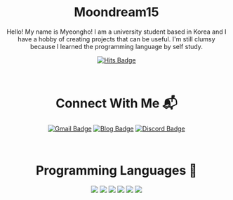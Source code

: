 <h1 align="center">Moondream15</h1>

<p align="center">Hello! My name is Myeongho! I am a university student based in Korea and I have a hobby of creating projects that can be useful. I'm still clumsy because I learned the programming language by self study.</p>

<p align="center">
<a href="https://hits.seeyoufarm.com" target="_blank"><img align="center" alt="Hits Badge" src="https://hits.seeyoufarm.com/api/count/incr/badge.svg?url=https%3A%2F%2Fgithub.com%2FMoondream15&count_bg=%23FFA440&title_bg=%23353535&icon=&icon_color=%23E7E7E7&title=hits&edge_flat=false" /></a>
</p>

<br>

<h1 align="center">Connect With Me 📬</h1>

<p align="left">
  <p align="center">
    <a href="mailto:myeongho0105@gmail.com" target="_blank"><img align="center" alt="Gmail Badge" src="https://img.shields.io/badge/Gmail-d14836?style=flat-square&logo=Gmail&logoColor=white&link=mailto:myeongho0105@gmail.com" /></a>
    <a href="https://blog.naver.com/myeongho123" target="_blank"><img align="center" alt="Blog Badge" src="http://img.shields.io/badge/-Blog-green?style=flat-square&logo=Naver&link=https://blog.naver.com/myeongho123" /></a>
    <a href="https://discordapp.com/users/270521996503285761" target="_blank"><img align="center" alt="Discord Badge" src="https://img.shields.io/badge/Discord-7289DA?style=flat-square&logo=discord&logoColor=white&link=https://discordapp.com/users/270521996503285761" /></a>
  </p>
</p>

<br>

<h1 align="center">Programming Languages 📜</h1>

<p align="left">
  <p align="center">
<img src="https://img.shields.io/badge/.NET-5C2D91?style=for-the-badge&logo=.net&logoColor=white"/>
<img src="https://img.shields.io/badge/C%23-239120?style=for-the-badge&logo=c-sharp&logoColor=white"/>
<img src="https://img.shields.io/badge/C-00599C?style=for-the-badge&logo=c&logoColor=white"/>
<img src="https://img.shields.io/badge/HTML5-E34F26?style=for-the-badge&logo=html5&logoColor=white"/>
<img src="https://img.shields.io/badge/CSS3-1572B6?style=for-the-badge&logo=css3&logoColor=white"/>
<img src="https://img.shields.io/badge/JavaScript-F7DF1E?style=for-the-badge&logo=javascript&logoColor=black"/>

  </p>
</p>


